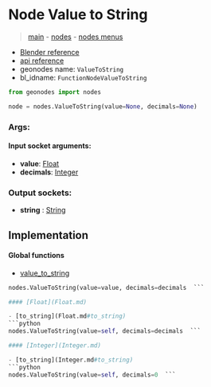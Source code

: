 # Node Value to String

> [main](../structure.md) - [nodes](nodes.md) - [nodes menus](nodes_menus.md)

- [Blender reference](https://docs.blender.org/manual/en/latest/modeling/geometry_nodes/text/value_to_string.html)
- [api reference](https://docs.blender.org/api/current/bpy.types.FunctionNodeValueToString.html)
- geonodes name: `ValueToString`
- bl_idname: `FunctionNodeValueToString`

```python
from geonodes import nodes

node = nodes.ValueToString(value=None, decimals=None)
```

### Args:

#### Input socket arguments:

- **value**: [Float](Float.md)
- **decimals**: [Integer](Integer.md)

### Output sockets:

- **string** : [String](String.md)

## Implementation

#### Global functions

 - [value_to_string](A.md#value_to_string)
  ```python
  nodes.ValueToString(value=value, decimals=decimals  ```

#### [Float](Float.md)

 - [to_string](Float.md#to_string)
  ```python
  nodes.ValueToString(value=self, decimals=decimals  ```

#### [Integer](Integer.md)

 - [to_string](Integer.md#to_string)
  ```python
  nodes.ValueToString(value=self, decimals=0  ```

